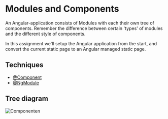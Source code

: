 # Modules and Components

An Angular-application consists of Modules with each their own tree of components.
Remember the difference between certain 'types' of modules and the different style of components.

In this assignment we'll setup the Angular application from the start, and convert the current static page to an Angular
managed static page.

## Techniques
* [@Component](https://angular.io/guide/architecture#components)
* [@NgModule](https://angular.io/guide/architecture#modules)

## Tree diagram
![Componenten](/images/1.png)
